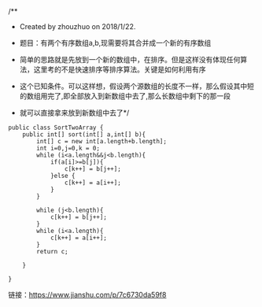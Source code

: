   /**
   * Created by zhouzhuo on 2018/1/22.
   * 题目：有两个有序数组a,b,现需要将其合并成一个新的有序数组
   
   * 简单的思路就是先放到一个新的数组中，在排序。但是这样没有体现任何算法，这里考的不是快速排序等排序算法。关键是如何利用有序
   * 这个已知条件。可以这样想，假设两个源数组的长度不一样，那么假设其中短的数组用完了,即全部放入到新数组中去了,那么长数组中剩下的那一段
   * 就可以直接拿来放到新数组中去了*/


    public class SortTwoArray {
        public int[] sort(int[] a,int[] b){
            int[] c = new int[a.length+b.length];
            int i=0,j=0,k = 0;
            while (i<a.length&&j<b.length){
                if(a[i]>=b[j]){
                    c[k++] = b[j++];
                }else {
                    c[k++] = a[i++];
                }
            }

            while (j<b.length){
                c[k++] = b[j++];
            }
            while (i<a.length){
                c[k++] = a[i++];
            }
            return c;

        }

    }



链接：https://www.jianshu.com/p/7c6730da59f8
